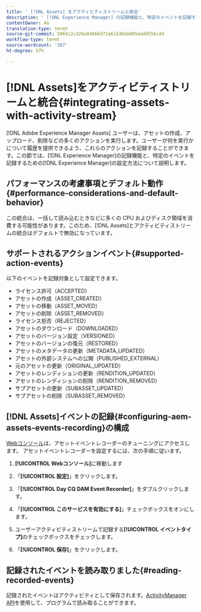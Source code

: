 ```yaml
---
title: ' [!DNL Assets] をアクティビティストリームと統合'
description: ' [!DNL Experience Manager] の記録機能と、特定のイベントを記録するように設定する方法について説明します。'
contentOwner: AG
translation-type: tm+mt
source-git-commit: 5069c2cd26e84866d72a61d36de085dadd556cdd
workflow-type: tm+mt
source-wordcount: '267'
ht-degree: 57%

---
```



# [!DNL Assets]をアクティビティストリームと統合{#integrating-assets-with-activity-stream}

[!DNL Adobe Experience Manager Assets] ユーザーは、アセットの作成、アップロード、削除などの多くのアクションを実行します。ユーザーが何を実行かについて履歴を提供できるよう、これらのアクションを記録することができます。この節では、[!DNL Experience Manager]の記録機能と、特定のイベントを記録するための[!DNL Experience Manager]の設定方法について説明します。

## パフォーマンスの考慮事項とデフォルト動作{#performance-considerations-and-default-behavior}

この統合は、一括して読み込むときなどに多くの CPU およびディスク領域を消費する可能性があります。このため、[!DNL Assets]とアクティビティストリームの統合はデフォルトで無効になっています。

## サポートされるアクションイベント{#supported-action-events}

以下のイベントを記録対象として設定できます。

* ライセンス許可（ACCEPTED）
* アセットの作成（ASSET_CREATED）
* アセットの移動（ASSET_MOVED）
* アセットの削除（ASSET_REMOVED）
* ライセンス拒否（REJECTED）
* アセットのダウンロード（DOWNLOADED）
* アセットのバージョン設定（VERSIONED）
* アセットのバージョンの復元（RESTORED）
* アセットのメタデータの更新（METADATA_UPDATED）
* アセットの外部システムへの公開（PUBLISHED_EXTERNAL）
* 元のアセットの更新（ORIGINAL_UPDATED）
* アセットのレンディションの更新（RENDITION_UPDATED）
* アセットのレンディションの削除（RENDITION_REMOVED）
* サブアセットの更新（SUBASSET_UPDATED）
* サブアセットの削除（SUBASSET_REMOVED）

## [!DNL Assets]イベントの記録{#configuring-aem-assets-events-recording}の構成

[Webコンソール](/help/sites-deploying/configuring-osgi.md)は、アセットイベントレコーダーのチューニングにアクセスします。 アセットイベントレコーダーを設定するには、次の手順に従います。

1. **[!UICONTROL Webコンソール]**&#x200B;に移動します

1. 「**[!UICONTROL 設定]**」をクリックします。

1. 「**[!UICONTROL Day CQ DAM Event Recorder]**」をダブルクリックします。

1. 「**[!UICONTROL このサービスを有効にする]**」チェックボックスをオンにします。

1. ユーザーアクティビティストリームで記録する&#x200B;**[!UICONTROL イベントタイプ]**&#x200B;のチェックボックスをチェックします。

1. 「**[!UICONTROL 保存]**」をクリックします。

## 記録されたイベントを読み取りました{#reading-recorded-events}

記録されたイベントはアクティビティとして保存されます。[ActivityManager API](https://helpx.adobe.com/experience-manager/6-5/sites/developing/using/reference-materials/javadoc/com/adobe/granite/activitystreams/ActivityManager.html)を使用して、プログラムで読み取ることができます。
